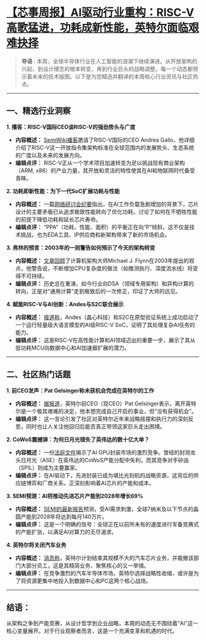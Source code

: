 # [【芯事周报】AI驱动行业重构：RISC-V高歌猛进，功耗成新性能，英特尔面临艰难抉择](20250629-semi-news.mp3)

> **导语** : 本周，全球半导体行业在人工智能的浪潮下继续演进。从开放架构的兴起，到设计理念的根本转变，再到行业巨头的战略调整，每一个动态都预示着未来的技术版图。以下是为您精选并翻译的本周核心行业资讯与社区热点。

---

## **一、精选行业洞察**

**1. 播客：RISC-V国际CEO谈RISC-V的强劲势头与广度**
*   **内容概述：**  [SemiWiki播客](https://semiwiki.com/podcast/podcast-ep292-an-overview-of-the-momentum-and-breadth-of-the-risc-v-movement-with-andrea-gallo/)邀请了RISC-V国际的CEO Andrea Gallo，他详细介绍了RISC-V这一开放指令集架构标准在全球范围内的发展势头、生态系统的广度以及未来的发展方向。
*   **编辑点评：**  RISC-V正从一个学术项目加速转变为足以挑战现有商业架构（ARM, x86）的产业力量，其开放和灵活的特性使其在AI和物联网时代备受青睐。

**2. 功耗即新性能：为下一代SoC扩展功耗与性能**
*   **内容概述：**  一篇[网络研讨会纪要](https://semiwiki.com/events/357011-webinar-power-is-the-new-performance-scaling-power-performance-for-next-generation-socs/)指出，在AI工作负载急剧增加的背景下，芯片设计的主要矛盾已从追求极致性能转向了优化功耗，讨论了如何在不牺牲性能的前提下降低功耗和延长芯片寿命。
*   **编辑点评：**  “PPA”（功耗、性能、面积）的平衡正在向“P”倾斜，这不仅是技术挑战，也为EDA工具、IP供应商和新架构带来了新的市场机会。

**3. 弗林的预言：2003年的一则警告如何预示了今天的架构转变**
*   **内容概述：**  [文章回顾](https://semiwiki.com/artificial-intelligence/356512-flynn-was-right-how-a-2003-warning-foretold-todays-architectural-pivot/)了计算机架构大师Michael J. Flynn在2003年提出的观点，他警告说，不断增加CPU复杂度的做法（如推测执行、深度流水线）将变得不可持续。
*   **编辑点评：**  历史总在重演，如今行业向DSA（领域专用架构）和异构计算的转向，正是对“通用计算”走到极致后的一次修正，印证了大师的远见。

**4. 赋能RISC-V与AI创新：Andes与S2C联合展示**
*   **内容概述：**  [报道称](https://semiwiki.com/eda/357507-enabling-risc-v-ai-innovations-with-andes-ax45mpv-running-live-on-s2c-prodigy-s8-100-prototyping-system/)，Andes（晶心科技）和S2C在原型验证系统上成功启动了一个运行轻量级大语言模型的AI级RISC-V SoC，证明了其处理复杂AI任务的能力。
*   **编辑点评：**  这是RISC-V在高性能计算和AI领域迈出的重要一步，展示了其从低功耗MCU向数据中心和AI加速器扩展的潜力。

---

## **二、社区热门话题**

**1. 前CEO发声：Pat Gelsinger称未获机会完成在英特尔的工作**
*   **内容概述：**  [据报道](https://semiwiki.com/forum/threads/former-ceo-pat-gelsinger-reveals-he-was-not-given-the-opportunity-to-finish-his-job-at-intel-as-he-predicts-the-future-of-computing.23103/)，英特尔前CEO（现CEO）Pat Gelsinger表示，离开英特尔是一个极其艰难的决定，他本想完成自己开启的事业，但“没有获得机会”。
*   **编辑点评：**  这一言论引发了社区对英特尔近年来战略摇摆和执行力的深刻反思，同时也让人关注他回归后能否真正带领这家巨头走出困境。

**2. CoWoS震撼弹：为何日月光错失了英伟达的数十亿大单？**
*   **内容概述：**  一份[法庭文件](https://semiwiki.com/forum/threads/the-court-document-that-shook-cowos-why-ase-was-left-off-the-billion-dollar-table.23101/)揭示了AI GPU封装市场的激烈竞争。曾经的封测龙头日月光（ASE）在英伟达的CoWoS产能分配中失利，而其竞争对手矽品（SPIL）则成为主要赢家。
*   **编辑点评：**  在AI驱动下，先进封装已成为堪比光刻机的战略资源，这背后的供应链博弈和厂商关系，正深刻影响着AI芯片的产能和成本。

**3. SEMI预测：AI将推动先进芯片产能到2028年增长69%**
*   **内容概述：**  [SEMI的最新报告](https://semiwiki.com/forum/threads/semi-forecasts-69-growth-in-advanced-chipmaking-capacity-through-2028-due-to-ai.23089/)预测，受AI需求刺激，全球7纳米及以下节点的晶圆产能到2028年将达到每月140万片。
*   **编辑点评：**  这是一个明确的信号：全球正在以前所未有的速度进行军备竞赛式的产能扩张，以满足AI对算力的无尽渴求。

**4. 英特尔将关闭汽车业务**
*   **内容概述：**  [消息称](https://semiwiki.com/forum/threads/intel-will-shut-down-its-automotive-business-lay-off-most-of-the-department%E2%80%99s-employees.23084/)，英特尔计划结束其规模不大的汽车芯片业务，并裁撤该部门大部分员工，这是其精简业务、聚焦核心的又一举措。
*   **编辑点评：**  在竞争激烈的汽车半导体市场，英特尔选择战略性收缩，或许是为了将资源更集中地投入到数据中心和PC这两个核心战场。

---

## **结语：** 

从架构之争到产能竞赛，从设计哲学到企业战略，本周的动态无不围绕着“AI”这一核心变量展开。对于行业观察者而言，这是一个充满变革和机遇的时代。

